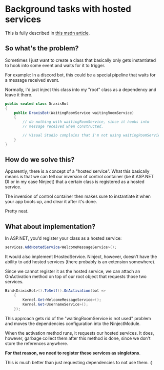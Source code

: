 # Background tasks with hosted services

This is fully described in [this msdn article](https://docs.microsoft.com/en-us/aspnet/core/fundamentals/host/hosted-services).

## So what's the problem?

Sometimes I just want to create a class that basically only gets instantiated to hook into some event and waits for it to trigger.

For example: In a discord bot, this could be a special pipeline that waits for a message received event.

Normally, I'd just inject this class into my "root" class as a dependency and leave it there.

```cs
public sealed class DraxisBot
{
    public DraxisBot(WaitingRoomService waitingRoomService)
    {
        // do nothing with waitingRoomService, since it hooks into
        // message received when constructed.

        // Visual Studio complains that I'm not using waitingRoomService.
    }
}
```

## How do we solve this?

Apparently, there is a concept of a "hosted service". What this basically means is that we can tell our inversion of control container (be it ASP.NET DI or in my case Ninject) that a certain class is registered as a hosted service.

The inversion of control container then makes sure to instantiate it when your app boots up, and clear it after it's done.

Pretty neat.

## What about implementation?

In ASP.NET, you'd register your class as a hosted service:

```cs
services.AddHostedService<WelcomeMessageService>();
```

It would also implement IHostedService. Ninject, however, doesn't have the ability to add hosted services (there probably is an extension somewhere).

Since we cannot register it as the hosted service, we can attach an OnActivation method on top of our root object that requests those two services.

```cs
Bind<DraxisBot>().ToSelf().OnActivation(bot =>
    {
        Kernel.Get<WelcomeMessageService>();
        Kernel.Get<UsernameService>();
    });
```

This approach gets rid of the "waitingRoomService is not used" problem and moves the dependencies configuration into the NinjectModule.

When the activation method runs, it requests our hosted services. It does, however, garbage collect them after this method is done, since we don't store the references anywhere.

**For that reason, we need to register these services as singletons.**

This is much better than just requesting dependencies to not use them. :)
